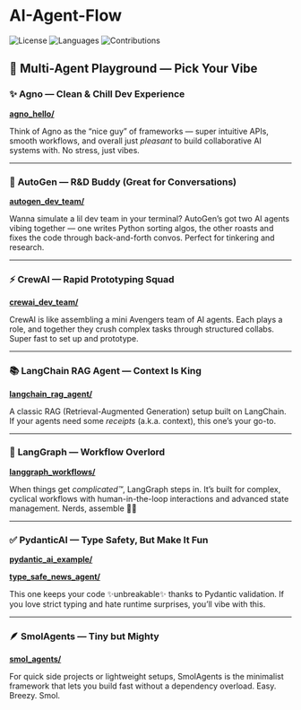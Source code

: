 # AI-Agent-Flow

![License](https://img.shields.io/github/license/tdiprima/OpenAI-Cookbook)
![Languages](https://img.shields.io/github/languages/top/tdiprima/OpenAI-Cookbook)
![Contributions](https://img.shields.io/badge/contributions-welcome-brightgreen)

## 🧠 Multi-Agent Playground — Pick Your Vibe

### ✨ **Agno** — Clean & Chill Dev Experience

**[agno_hello/](./src/agno_hello/)**

Think of Agno as the “nice guy” of frameworks — super intuitive APIs, smooth workflows, and overall just *pleasant* to build collaborative AI systems with. No stress, just vibes.

---

### 💬 **AutoGen** — R&D Buddy (Great for Conversations)

**[autogen\_dev_team/](./src/autogen_dev_team/)**

Wanna simulate a lil dev team in your terminal? AutoGen’s got two AI agents vibing together — one writes Python sorting algos, the other roasts and fixes the code through back-and-forth convos. Perfect for tinkering and research.

---

### ⚡ **CrewAI** — Rapid Prototyping Squad

**[crewai\_dev_team/](./src/crewai_stock_alert_system/)**

CrewAI is like assembling a mini Avengers team of AI agents. Each plays a role, and together they crush complex tasks through structured collabs. Super fast to set up and prototype.

---

### 📚 **LangChain RAG Agent** — Context Is King

**[langchain\_rag_agent/](./src/langchain_rag_agent/)**

A classic RAG (Retrieval-Augmented Generation) setup built on LangChain. If your agents need some *receipts* (a.k.a. context), this one’s your go-to.

---

### 🔁 **LangGraph** — Workflow Overlord

**[langgraph_workflows/](./src/langgraph_branching_agent/)**

When things get *complicated™*, LangGraph steps in. It’s built for complex, cyclical workflows with human-in-the-loop interactions and advanced state management. Nerds, assemble 🧑‍💻

---

### ✅ **PydanticAI** — Type Safety, But Make It Fun

**[pydantic\_ai_example/](./src/pydantic_ai_example/)**

**[type\_safe_news_agent/](./src/type_safe_news_agent/)**

This one keeps your code ✨unbreakable✨ thanks to Pydantic validation. If you love strict typing and hate runtime surprises, you’ll vibe with this.

---

### 🪶 **SmolAgents** — Tiny but Mighty

**[smol_agents/](./src/smolagents_hello/)**

For quick side projects or lightweight setups, SmolAgents is the minimalist framework that lets you build fast without a dependency overload. Easy. Breezy. Smol.

<br>
